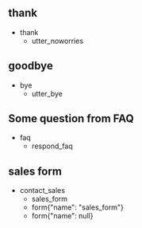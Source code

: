 ## thank
* thank
  - utter_noworries

## goodbye
* bye
  - utter_bye

## Some question from FAQ
* faq
  - respond_faq

## sales form
* contact_sales
    - sales_form
    - form{"name": "sales_form"}
    - form{"name": null}
